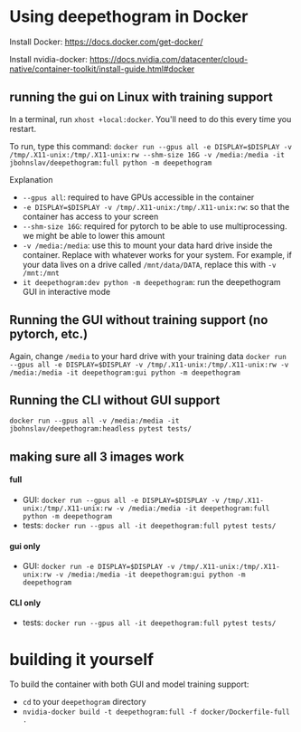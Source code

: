 # Using deepethogram in Docker
Install Docker: https://docs.docker.com/get-docker/

Install nvidia-docker: https://docs.nvidia.com/datacenter/cloud-native/container-toolkit/install-guide.html#docker

## running the gui on Linux with training support
In a terminal, run `xhost +local:docker`. You'll need to do this every time you restart. 

To run, type this command: `docker run --gpus all -e DISPLAY=$DISPLAY -v /tmp/.X11-unix:/tmp/.X11-unix:rw --shm-size 16G -v /media:/media -it jbohnslav/deepethogram:full python -m deepethogram`

Explanation
* `--gpus all`: required to have GPUs accessible in the container
* `-e DISPLAY=$DISPLAY -v /tmp/.X11-unix:/tmp/.X11-unix:rw`: so that the container has access to your screen
* `--shm-size 16G`: required for pytorch to be able to use multiprocessing. we might be able to lower this amount
* `-v /media:/media`: use this to mount your data hard drive inside the container. Replace with whatever works for your system. For example, if your data lives on a drive called `/mnt/data/DATA`, replace this with `-v /mnt:/mnt`
* `it deepethogram:dev python -m deepethogram`: run the deepethogram GUI in interactive mode

## Running the GUI without training support (no pytorch, etc.)
Again, change `/media` to your hard drive with your training data
`docker run --gpus all -e DISPLAY=$DISPLAY -v /tmp/.X11-unix:/tmp/.X11-unix:rw -v /media:/media -it deepethogram:gui python -m deepethogram`

## Running the CLI without GUI support
`docker run --gpus all -v /media:/media -it jbohnslav/deepethogram:headless pytest tests/`

## making sure all 3 images work
#### full
* GUI: `docker run --gpus all -e DISPLAY=$DISPLAY -v /tmp/.X11-unix:/tmp/.X11-unix:rw -v /media:/media -it deepethogram:full python -m deepethogram`
* tests: `docker run --gpus all -it deepethogram:full pytest tests/`

#### gui only
* GUI: `docker run -e DISPLAY=$DISPLAY -v /tmp/.X11-unix:/tmp/.X11-unix:rw -v /media:/media -it deepethogram:gui python -m deepethogram`

#### CLI only
* tests: `docker run --gpus all -it deepethogram:full pytest tests/`

# building it yourself
To build the container with both GUI and model training support: 
* `cd` to your `deepethogram` directory
* `nvidia-docker build -t deepethogram:full -f docker/Dockerfile-full . `